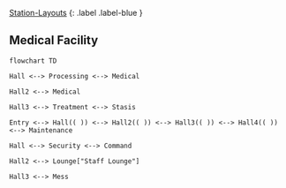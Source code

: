 [Station-Layouts](Game/Station-Layouts)
{: .label .label-blue }

## Medical Facility
```mermaid
flowchart TD

Hall <--> Processing <--> Medical

Hall2 <--> Medical

Hall3 <--> Treatment <--> Stasis

Entry <--> Hall(( )) <--> Hall2(( )) <--> Hall3(( )) <--> Hall4(( )) <--> Maintenance

Hall <--> Security <--> Command

Hall2 <--> Lounge["Staff Lounge"]

Hall3 <--> Mess
```
